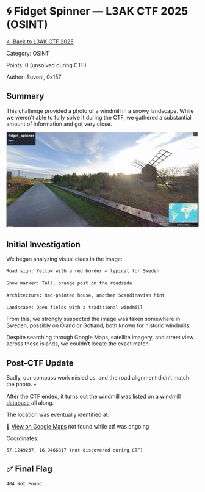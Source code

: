 ﻿# 🌀 Fidget Spinner — L3AK CTF 2025 (OSINT)

[← Back to L3AK CTF 2025](ctf-l3ak-2025.md)

Category: OSINT

Points: 0 (unsolved during CTF)

Author: Suvoni, 0x157

## Summary

This challenge provided a photo of a windmill in a snowy landscape. While we weren't able to fully solve it during the CTF, we gathered a substantial amount of information and got very close.

![screenprint_07.png](../assets/screenprint_07.png)

## Initial Investigation

We began analyzing visual clues in the image:

    Road sign: Yellow with a red border — typical for Sweden

    Snow marker: Tall, orange post on the roadside

    Architecture: Red-painted house, another Scandinavian hint

    Landscape: Open fields with a traditional windmill

From this, we strongly suspected the image was taken somewhere in Sweden, possibly on Öland or Gotland, both known for historic windmills.

Despite searching through Google Maps, satellite imagery, and street view across these islands, we couldn’t locate the exact match.

## Post-CTF Update

Sadly, our compass work misled us, and the road alignment didn’t match the photo. 💀

After the CTF ended, it turns out the windmill was listed on a [windmill database](https://milldatabase.org/mills/sweden-windmill-224ba7a5-d8cc-4a96-a3c6-9629768c32c9) all along.

The location was eventually identified at:

📍 [View on Google Maps](https://maps.app.goo.gl/yhak4YWe6qrACB2o9) not found while ctf was ongoing

Coordinates: 

    57.1249237, 16.9466817 (not discovered during CTF)

## ✅ Final Flag

    404 Not Found